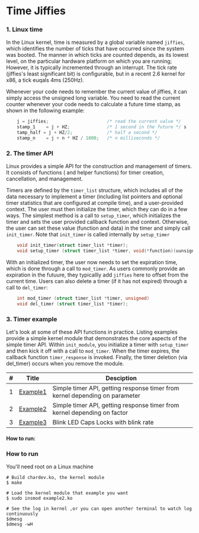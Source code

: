 # Time Jiffies

### 1. Linux time

In the Linux kernel, time is measured by a global variable named `jiffies`, which identifies the number
of ticks that have occurred since the system was booted. The manner in which ticks are counted depends, as its
lowest level, on the particular hardware platform on which you are running; However, it is typically incremented
through an interrupt. The tick rate (jiffies's least significant bit) is configurable, but in a recent 2.6
kernel for x86, a tick euqals 4ms (250Hz).

Whenever your code needs to remember the current value of jiffies, it can simply access the unsigned long variable. You need to
read the current counter whenever your code needs to calculate a future time stamp, as shown in the following example:

```c
	j = jiffies;                      /* read the current value */
	stamp_1    = j + HZ;              /* 1 second in the future */ s
	tamp_half = j + HZ/2;             /* half a second */
	stamp_n    = j + n * HZ / 1000;   /* n milliseconds */
```

### 2. The timer API

Linux provides a simple API for the construction and management of timers. It consists of functions ( and helper functions)
for timer creation, cancellation, and management.

Timers are defined by the `timer_list` structure, which includes all of the data necessary to implement a timer
(including list pointers and optional timer statistics that are configured at compile time), and a user-provided
context. The user must then initialize the timer, which they can do in a few ways. The simplest method
is a call to `setup_timer`, which initializes the timer and sets the user provided callback function and context.
Otherwise, the user can set these value (function and data) in the timer and simply call `init_timer`. Note that
`init_timer` is called internally by `setup_timer`

```c
	void init_timer(struct timer_list *timer);
	void setup_timer (struct timer_list *timer, void(*function)(uunsigned long), unsigned long data);
```

With an initialized timer, the user now needs to set the expiration time, which is done through a call to `mod_timer`.
As users commonly provide an expiration in the futuure, they typicallly add `jiffies` here to offset from the current time.
Users can also delete a timer (if it has not expired) through a call to `del_timer`:

```c
	int mod_timer (struct timer_list *timer, unsigned)
	void del_timer (struct timer_list *timer);
```

### 3. Timer example

Let's look at some of these API functions in practice. Listing examples provide a simple kernel module that demonstrates the core aspects of the
simple timer API. Within `init_module`, you initialize a timer with `setup_timer` and then kick it off with a call to `mod_timer`.
When the timer expires, the callback function `timer_response` is invoked. Finally, the timer deletion (via del_timer) occurs when you remove the module.

| # | Title | Desciption |
| --- | --- | --- |
| 1 | [Example1](https://github.com/danghai/Kernel/blob/master/time_jiffies/time_example1.c) | Simple timer API, getting response timer from kernel depending on parameter|
| 2 | [Example2](https://github.com/danghai/Kernel/blob/master/time_jiffies/time_example2.c) | Simple timer API, getting response timer from kernel depending on factor|
| 3 | [Example3](https://github.com/danghai/Kernel/blob/master/time_jiffies/time_example3.c) | Blink LED Caps Locks with blink rate|

#### How to run:

### How to run

You'll need root on a Linux machine

```
# Build chardev.ko, the kernel module
$ make

# Load the kernel module that example you want
$ sudo insmod example2.ko

# See the log in kernel ,or you can open another terminal to watch log continuously
$dmesg
$dmesg -wH
```
